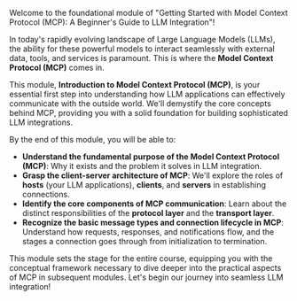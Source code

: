 Welcome to the foundational module of "Getting Started with Model Context Protocol (MCP): A Beginner's Guide to LLM Integration"!

In today's rapidly evolving landscape of Large Language Models (LLMs), the ability for these powerful models to interact seamlessly with external data, tools, and services is paramount. This is where the **Model Context Protocol (MCP)** comes in.

This module, **Introduction to Model Context Protocol (MCP)**, is your essential first step into understanding how LLM applications can effectively communicate with the outside world. We'll demystify the core concepts behind MCP, providing you with a solid foundation for building sophisticated LLM integrations.

By the end of this module, you will be able to:

*   **Understand the fundamental purpose of the Model Context Protocol (MCP)**: Why it exists and the problem it solves in LLM integration.
*   **Grasp the client-server architecture of MCP**: We'll explore the roles of **hosts** (your LLM applications), **clients**, and **servers** in establishing connections.
*   **Identify the core components of MCP communication**: Learn about the distinct responsibilities of the **protocol layer** and the **transport layer**.
*   **Recognize the basic message types and connection lifecycle in MCP**: Understand how requests, responses, and notifications flow, and the stages a connection goes through from initialization to termination.

This module sets the stage for the entire course, equipping you with the conceptual framework necessary to dive deeper into the practical aspects of MCP in subsequent modules. Let's begin our journey into seamless LLM integration!